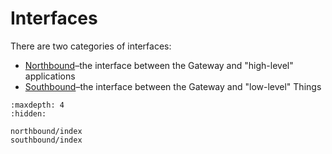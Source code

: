 # Interfaces

There are two categories of interfaces:

* [Northbound](northbound/index.md)–the interface between the Gateway and "high-level" applications
* [Southbound](southbound/index.md)–the interface between the Gateway and "low-level" Things


```{toctree}
:maxdepth: 4
:hidden:

northbound/index
southbound/index
```
